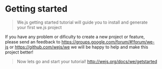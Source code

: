 # Getting started

> We.js getting started tutorial will guide you to install and generate your first we.js project

If you have any problem or dificulty to create a new project or feature, please send an feedback to https://groups.google.com/forum/#!forum/we-js or https://github.com/wejs/we we will be happy to help and make this project better!

> Now lets go and start your tutorial! http://wejs.org/docs/we/getstarted



